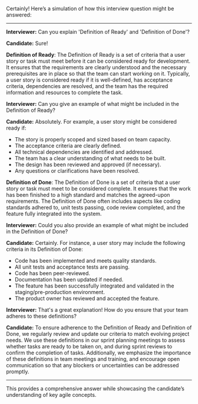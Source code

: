 Certainly! Here’s a simulation of how this interview question might be answered:

---

**Interviewer:** Can you explain 'Definition of Ready' and 'Definition of Done'?

**Candidate:** Sure! 

**Definition of Ready**:
The Definition of Ready is a set of criteria that a user story or task must meet before it can be considered ready for development. It ensures that the requirements are clearly understood and the necessary prerequisites are in place so that the team can start working on it. Typically, a user story is considered ready if it is well-defined, has acceptance criteria, dependencies are resolved, and the team has the required information and resources to complete the task.

**Interviewer:** Can you give an example of what might be included in the Definition of Ready?

**Candidate:** Absolutely. For example, a user story might be considered ready if:
- The story is properly scoped and sized based on team capacity.
- The acceptance criteria are clearly defined.
- All technical dependencies are identified and addressed.
- The team has a clear understanding of what needs to be built.
- The design has been reviewed and approved (if necessary).
- Any questions or clarifications have been resolved.

**Definition of Done**:
The Definition of Done is a set of criteria that a user story or task must meet to be considered complete. It ensures that the work has been finished to a high standard and matches the agreed-upon requirements. The Definition of Done often includes aspects like coding standards adhered to, unit tests passing, code review completed, and the feature fully integrated into the system.

**Interviewer:** Could you also provide an example of what might be included in the Definition of Done?

**Candidate:** Certainly. For instance, a user story may include the following criteria in its Definition of Done:
- Code has been implemented and meets quality standards.
- All unit tests and acceptance tests are passing.
- Code has been peer-reviewed.
- Documentation has been updated if needed.
- The feature has been successfully integrated and validated in the staging/pre-production environment.
- The product owner has reviewed and accepted the feature.

**Interviewer:** That's a great explanation! How do you ensure that your team adheres to these definitions?

**Candidate:** To ensure adherence to the Definition of Ready and Definition of Done, we regularly review and update our criteria to match evolving project needs. We use these definitions in our sprint planning meetings to assess whether tasks are ready to be taken on, and during sprint reviews to confirm the completion of tasks. Additionally, we emphasize the importance of these definitions in team meetings and training, and encourage open communication so that any blockers or uncertainties can be addressed promptly.

---

This provides a comprehensive answer while showcasing the candidate’s understanding of key agile concepts.
